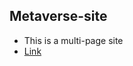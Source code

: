 ## Metaverse-site

- This is a multi-page site
- [Link](https://knyazevdmitriy.github.io/metaverse_site/)